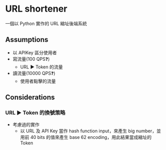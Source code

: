 # URL shortener
一個以 Python 實作的 URL 縮址後端系統

## Assumptions
- 以 APIKey 區分使用者
- 寫流量(100 QPS❓) 
  - URL ▶️ Token 的流量
- 讀流量(10000 QPS❓)
  - 使用者點擊的流量

## Considerations
### URL ▶️ Token 的換號策略
- 考慮過的實作
  - 以 URL 及 API Key 當作 hash function input，來產生 big number，並用前 40 bits 的值來產生 base 62 encoding，用此結果當成縮址的 Token